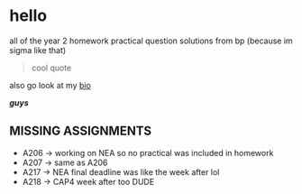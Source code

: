 # hello

all of the year 2 homework practical question solutions from bp (because im sigma like that)
> cool quote

also go look at my [bio](https://guns.lol/phabnatom)

***guys***

## MISSING ASSIGNMENTS
- A206 -> working on NEA so no practical was included in homework
- A207 -> same as A206
- A217 -> NEA final deadline was like the week after lol
- A218 -> CAP4 week after too DUDE
